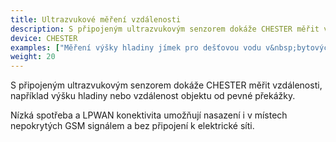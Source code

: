 ```yaml
---
title: Ultrazvukové měření vzdálenosti
description: S připojeným ultrazvukovým senzorem dokáže CHESTER měřit vzdálenost až do několika metrů. Toto řešení nachází uplatnění v údržbě pro měření výšky hladiny v jímkách, nádržích, studnách nebo silech.
device: CHESTER
examples: ["Měření výšky hladiny jímek pro dešťovou vodu v&nbsp;bytových domech","Měření výšky hladiny ve studnách a&nbsp;žumpách","Monitoring zaplněnosti sila","Monitoring hladiny emulzních nádrží"]
weight: 20
---
```


S připojeným ultrazvukovým senzorem dokáže CHESTER měřit vzdálenosti, například výšku hladiny nebo vzdálenost objektu od pevné překážky.

Nízká spotřeba a LPWAN konektivita umožňují nasazení i v místech nepokrytých GSM signálem a bez připojení k elektrické síti.
